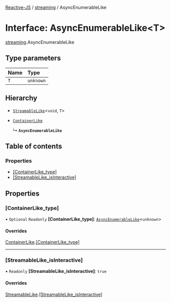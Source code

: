 [Reactive-JS](../README.md) / [streaming](../modules/streaming.md) / AsyncEnumerableLike

# Interface: AsyncEnumerableLike<T\>

[streaming](../modules/streaming.md).AsyncEnumerableLike

## Type parameters

| Name | Type |
| :------ | :------ |
| `T` | `unknown` |

## Hierarchy

- [`StreamableLike`](streaming.StreamableLike.md)<`void`, `T`\>

- [`ContainerLike`](containers.ContainerLike.md)

  ↳ **`AsyncEnumerableLike`**

## Table of contents

### Properties

- [[ContainerLike\_type]](streaming.AsyncEnumerableLike.md#[containerlike_type])
- [[StreamableLike\_isInteractive]](streaming.AsyncEnumerableLike.md#[streamablelike_isinteractive])

## Properties

### [ContainerLike\_type]

• `Optional` `Readonly` **[ContainerLike\_type]**: [`AsyncEnumerableLike`](streaming.AsyncEnumerableLike.md)<`unknown`\>

#### Overrides

[ContainerLike](containers.ContainerLike.md).[[ContainerLike_type]](containers.ContainerLike.md#[containerlike_type])

___

### [StreamableLike\_isInteractive]

• `Readonly` **[StreamableLike\_isInteractive]**: ``true``

#### Overrides

[StreamableLike](streaming.StreamableLike.md).[[StreamableLike_isInteractive]](streaming.StreamableLike.md#[streamablelike_isinteractive])
